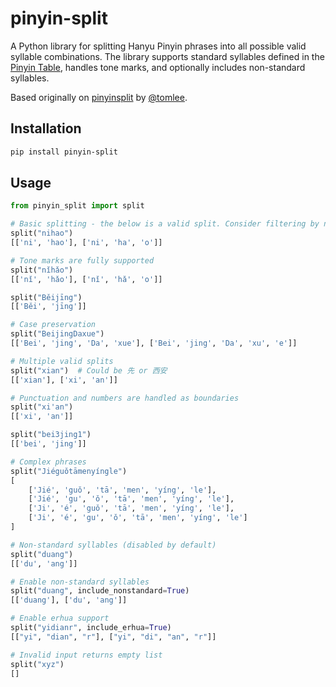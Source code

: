 # pinyin-split

A Python library for splitting Hanyu Pinyin phrases into all possible valid syllable combinations. The library supports standard syllables defined in the [Pinyin Table](https://en.wikipedia.org/wiki/Pinyin_table), handles tone marks, and optionally includes non-standard syllables.

Based originally on [pinyinsplit](https://github.com/throput/pinyinsplit) by [@tomlee](https://github.com/tomlee).

## Installation

```bash
pip install pinyin-split
```

## Usage

```python
from pinyin_split import split

# Basic splitting - the below is a valid split. Consider filtering by number of syllables if you want to avoid the unlikely second output
split("nihao")
[['ni', 'hao'], ['ni', 'ha', 'o']]

# Tone marks are fully supported
split("nǐhǎo")
[['nǐ', 'hǎo'], ['nǐ', 'hǎ', 'o']]

split("Běijīng")
[['Běi', 'jīng']]

# Case preservation
split("BeijingDaxue")
[['Bei', 'jing', 'Da', 'xue'], ['Bei', 'jing', 'Da', 'xu', 'e']]

# Multiple valid splits
split("xian")  # Could be 先 or 西安
[['xian'], ['xi', 'an']]

# Punctuation and numbers are handled as boundaries
split("xi'an")
[['xi', 'an']]

split("bei3jing1")
[['bei', 'jing']]

# Complex phrases
split("Jiéguǒtāmenyíngle")
[
    ['Jié', 'guǒ', 'tā', 'men', 'yíng', 'le'],
    ['Jié', 'gu', 'ǒ', 'tā', 'men', 'yíng', 'le'],
    ['Ji', 'é', 'guǒ', 'tā', 'men', 'yíng', 'le'],
    ['Ji', 'é', 'gu', 'ǒ', 'tā', 'men', 'yíng', 'le']
]

# Non-standard syllables (disabled by default)
split("duang")
[['du', 'ang']]

# Enable non-standard syllables
split("duang", include_nonstandard=True)
[['duang'], ['du', 'ang']]

# Enable erhua support
split("yidianr", include_erhua=True) 
[["yi", "dian", "r"], ["yi", "di", "an", "r"]]

# Invalid input returns empty list
split("xyz")
[]
```
